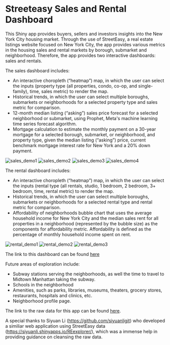 # Streeteasy Sales and Rental Dashboard

This Shiny app provides buyers, sellers and investors insights into the New York City housing market. Through the use of StreetEasy, a real estate listings website focused on New York City, the app provides various metrics in the housing sales and rental markets by borough, submarket and neighborhood. Therefore, the app provides two interactive dashboards: sales and rentals.

The sales dashboard includes:
* An interactive choropleth (“heatmap”) map, in which the user can select the inputs (property type (all properties, condo, co-op, and single-family), time, sales metric) to render the map.
* Historical trends, in which the user can select multiple boroughs, submarkets or neighborhoods for a selected property type and sales metric for comparison.
* 12-month median listing (“asking”) sales price forecast for a selected neighborhood or submarket, using Prophet, Meta's machine learning time series forecast algorithm.
* Mortgage calculation to estimate the monthly payment on a 30-year mortgage for a selected borough, submarket, or neighborhood, and property type, given the median listing (“asking”) price, current benchmark mortgage interest rate for New York and a 20% down payment.

![sales_demo1](https://media.giphy.com/media/v1.Y2lkPTc5MGI3NjExYm5hYjlnbGZmMWVva3J3aXp5aWlsdnpobnRrMmY5cTA2eXg3Y284NSZlcD12MV9pbnRlcm5hbF9naWZfYnlfaWQmY3Q9Zw/inDsdZOQVFxsX7PAVs/giphy.gif) ![sales_demo2](https://media.giphy.com/media/v1.Y2lkPTc5MGI3NjExNHF5enpobWRtcG1ha3I1cWN3OGo5aHZyZGM0dnZraXgwcmJjdGdiMCZlcD12MV9pbnRlcm5hbF9naWZfYnlfaWQmY3Q9Zw/vpWW63XbxZ2T7lO0Ir/giphy.gif)
![sales_demo3](https://media.giphy.com/media/v1.Y2lkPTc5MGI3NjExYzR1cXEyMnh6Z2xneGE1a2l2d21xb20xMm9iYTFveWZ6OTUzdWxvbSZlcD12MV9pbnRlcm5hbF9naWZfYnlfaWQmY3Q9Zw/ywubiJ907EGHP3sF8t/giphy.gif) ![sales_demo4](https://media.giphy.com/media/v1.Y2lkPTc5MGI3NjExc2RpMWZ1M3Q0b3lxcHVwdDQwN3Vwc20yczZmY2QxNDA1NGd6ZDRmMCZlcD12MV9pbnRlcm5hbF9naWZfYnlfaWQmY3Q9Zw/58Z6oa4K0TKe2etvZq/giphy.gif)

The rental dashboard includes: 
* An interactive choropleth (“heatmap”) map, in which the user can select the inputs (rental type (all rentals, studio, 1 bedroom, 2 bedroom, 3+ bedroom, time, rental metric) to render the map.
* Historical trends, in which the user can select multiple boroughs, submarkets or neighborhoods for a selected rental type and rental metric for comparison.
* Affordability of neighborhoods bubble chart that uses the average household income for New York City and the median sales rent for all properties in a neighborhood (represented by the bubble size) as the components for affordability metric. Affordability is defined as the percentage of monthly household income spent on rent. 

![rental_demo1](https://media.giphy.com/media/v1.Y2lkPTc5MGI3NjExNjBtNzE3ZDdhOWg5c2J3NTdrZHo1NXc5b2k4MWdsNG56dWcybWQ3eiZlcD12MV9pbnRlcm5hbF9naWZfYnlfaWQmY3Q9Zw/8fqQX6vHZZCJ37SjT0/giphy.gif) ![rental_demo2](https://media.giphy.com/media/v1.Y2lkPTc5MGI3NjExdDZuZ2tvMzY5YjNucHV6M2ZtYTU5dmJwN2VxZTNvdXV5cGRrd3RjeSZlcD12MV9pbnRlcm5hbF9naWZfYnlfaWQmY3Q9Zw/IUnMcTc1IpQ64thPhy/giphy.gif) ![rental_demo3](https://media.giphy.com/media/v1.Y2lkPTc5MGI3NjExZWNpYW5xc281YTcxbGdsaDRxdmtqYTYzZTFrNDhnNTdsdzhvd2sxNCZlcD12MV9pbnRlcm5hbF9naWZfYnlfaWQmY3Q9Zw/9TNpbd9Q9IrXP5GC5H/giphy.gif)

The link to this dashboard can be found [here](https://aaronwoodward1.shinyapps.io/StreetEasy_NYC_Housing_Dashboard/)

Future areas of exploration include:
* Subway stations serving the neighborhoods, as well the time to travel to Midtown Manhattan taking the subway.
* Schools in the neighborhood
* Amenities, such as parks, libraries, museums, theaters, grocery stores, restaurants, hospitals and clinics, etc.
* Neighborhood profile page.

The link to the raw data for this app can be found [here](https://streeteasy.com/blog/data-dashboard/[object%20Object]?agg=Total&metric=Inventory&type=Sales&bedrooms=Any%20Bedrooms&property=Any%20Property%20Type&minDate=2010-01-01&maxDate=2023-10-01&area=Flatiron,Brooklyn%20Heights).

A special thanks to Siyuan Li (https://github.com/siyuanligit) who developed a similiar web application using StreetEasy data (https://siyuanli.shinyapps.io/REexplorer/), which was a immense help in providing guidance on cleansing the raw data.
